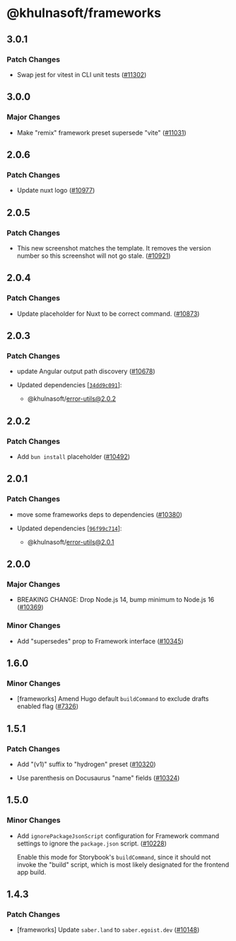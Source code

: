 # @khulnasoft/frameworks

## 3.0.1

### Patch Changes

- Swap jest for vitest in CLI unit tests ([#11302](https://github.com/khulnasoft/devship/pull/11302))

## 3.0.0

### Major Changes

- Make "remix" framework preset supersede "vite" ([#11031](https://github.com/khulnasoft/devship/pull/11031))

## 2.0.6

### Patch Changes

- Update nuxt logo ([#10977](https://github.com/khulnasoft/devship/pull/10977))

## 2.0.5

### Patch Changes

- This new screenshot matches the template. It removes the version number so this screenshot will not go stale. ([#10921](https://github.com/khulnasoft/devship/pull/10921))

## 2.0.4

### Patch Changes

- Update placeholder for Nuxt to be correct command. ([#10873](https://github.com/khulnasoft/devship/pull/10873))

## 2.0.3

### Patch Changes

- update Angular output path discovery ([#10678](https://github.com/khulnasoft/devship/pull/10678))

- Updated dependencies [[`34dd9c091`](https://github.com/khulnasoft/devship/commit/34dd9c0918585cf6d3b04bddd9158978b0b4192f)]:
  - @khulnasoft/error-utils@2.0.2

## 2.0.2

### Patch Changes

- Add `bun install` placeholder ([#10492](https://github.com/khulnasoft/devship/pull/10492))

## 2.0.1

### Patch Changes

- move some frameworks deps to dependencies ([#10380](https://github.com/khulnasoft/devship/pull/10380))

- Updated dependencies [[`96f99c714`](https://github.com/khulnasoft/devship/commit/96f99c714715651b85eb7a03f58ecc9e1316d156)]:
  - @khulnasoft/error-utils@2.0.1

## 2.0.0

### Major Changes

- BREAKING CHANGE: Drop Node.js 14, bump minimum to Node.js 16 ([#10369](https://github.com/khulnasoft/devship/pull/10369))

### Minor Changes

- Add "supersedes" prop to Framework interface ([#10345](https://github.com/khulnasoft/devship/pull/10345))

## 1.6.0

### Minor Changes

- [frameworks] Amend Hugo default `buildCommand` to exclude drafts enabled flag ([#7326](https://github.com/khulnasoft/devship/pull/7326))

## 1.5.1

### Patch Changes

- Add "(v1)" suffix to "hydrogen" preset ([#10320](https://github.com/khulnasoft/devship/pull/10320))

- Use parenthesis on Docusaurus "name" fields ([#10324](https://github.com/khulnasoft/devship/pull/10324))

## 1.5.0

### Minor Changes

- Add `ignorePackageJsonScript` configuration for Framework command settings to ignore the `package.json` script. ([#10228](https://github.com/khulnasoft/devship/pull/10228))

  Enable this mode for Storybook's `buildCommand`, since it should not invoke the "build" script, which is most likely designated for the frontend app build.

## 1.4.3

### Patch Changes

- [frameworks] Update `saber.land` to `saber.egoist.dev` ([#10148](https://github.com/khulnasoft/devship/pull/10148))
